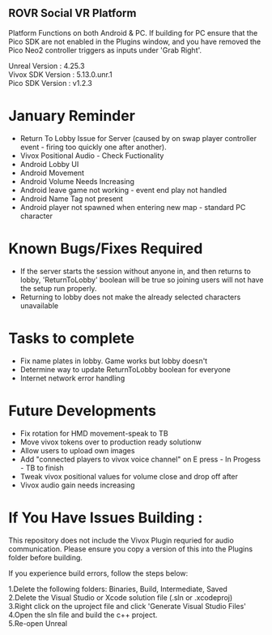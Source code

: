 ## ROVR Social VR Platform

Platform Functions on both Android & PC. If building for PC ensure that the Pico SDK are not enabled in the Plugins window, and you have removed the Pico Neo2 controller triggers as inputs under 'Grab Right'.

Unreal Version : 4.25.3\
Vivox SDK Version : 5.13.0.unr.1\
Pico SDK Version : v1.2.3

# January Reminder
- Return To Lobby Issue for Server (caused by on swap player controller event - firing too quickly one after another).
- Vivox Positional Audio - Check Fuctionality 
- Android Lobby UI 
- Android Movement 
- Android Volume Needs Increasing
- Android leave game not working - event end play not handled
- Android Name Tag not present
- Android player not spawned when entering new map - standard PC character

# Known Bugs/Fixes Required
- If the server starts the session without anyone in, and then returns to lobby, 'ReturnToLobby' boolean will be true so joining users will not have the setup run properly.
- Returning to lobby does not make the already selected characters unavailable

# Tasks to complete
- Fix name plates in lobby. Game works but lobby doesn't
- Determine way to update ReturnToLobby boolean for everyone
- Internet network error handling

# Future Developments
- Fix rotation for HMD movement-speak to TB
- Move vivox tokens over to production ready solutionw
- Allow users to upload own images
- Add "connected players to vivox voice channel" on E press - In Progess - TB to finish
- Tweak vivox positional values for volume close and drop off after
- Vivox audio gain needs increasing

# If You Have Issues Building : 

This repository does not include the Vivox Plugin requried for audio communication. Please ensure you copy a version of this into the Plugins folder before building. 

If you experience build errors, follow the steps below:

1.Delete the following folders: Binaries, Build, Intermediate, Saved\
2.Delete the Visual Studio or Xcode solution file (.sln or .xcodeproj)\
3.Right click on the uproject file and click 'Generate Visual Studio Files'\
4.Open the sln file and build the c++ project.\
5.Re-open Unreal
